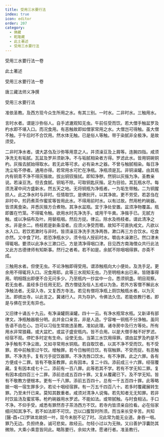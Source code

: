 ```yaml
---
title: 受用三水要行法
index: true
icon: editor
order: 207
category:
  - 佛藏
  - 乾隆藏
  - 此土著述
  - 受用三水要行法
---
```


受用三水要行法一卷  

此土著述  

受用三水要行法一卷  

唐三藏法师义净撰  

受用三水要行法  

准依圣教。及西方现今众生所用之水。有其三别。一时水。二非时水。三触用水。  

言时水者。谓是沙弥俗人。自手滤漉观知无虫。午前任受而饮。若大僧手触盆罗及杓水即不堪入口。而况食用。有恶触故即如僧家常用之水。大僧岂可得触。虽大僧不触。于午后时不合饮用。然水体无触。已是俗人等触。带于染腻非全极净。是故须受。  

二非时净水者。谓大苾刍及沙弥等用意之人。并须澡豆及上屑等。连腕四指。咸须净洗无有垢腻。瓦盆及罗并须新净。不与垢腻相染者方得。罗滤此水。皆用铜碗铜杓。灰揩去腻始得取水。若无此等可求。必有染木之器。不曾与触腻相染。每日净洗尘垢不停者。通用亦得。若常用水可贮在净瓶。净瓶须是瓦。非铜澡罐。由其瓶内有铜青不净不得灰揩故。拔出铜钗揩拭。即知净秽。然铜以灰揩为净。圣教亲说。若澡豆洗。但去食腻。铜垢不除。可取铜匙灰揩。足为目验。其瓦瓶水尽。每须洗濯中间方盛新水。然五天之地。无将铜瓶为净瓶者。一为垢生带触。二为铜腥损人。此之净水时与非时。任情取饮。是佛别开。以其净故。更不劳受。若苾刍在非时中。煎药煮茶作蜜浆等皆用此水。不得用前时水。以有过故。然用枪杓碗器。皆须离食染。并悉灰揩方合煮物。其净水盆瓶。宜于净处安置。盆须净物覆盖。瓶即置在竹笼。不得辄令触。欲用水时先净洗手。或用干牛粪。净揩手已。无腻方触。或以净绢布及叶。用替瓶咽。然后方捉。律云。除水及杨枝者。谓此清净之水。非是余二。杨枝若是新条湿者。应须火净受而嚼。故知不可直执戒文。凡欲以水入口。若饮若漱时与非时。皆须澡豆净洗手洗净两唇。漱口再三方合饮水。吃食亦然。又中食了时。若恐净瓶水少。须令俗人授前时水。嚼齿木澡漱已。然口津未得辄咽。要须以此净水三漱口已。方是清净得咽口津。目见西方南海僧众共行此法又此方古德律师有知斯事。然行之者希。若不如是。余腻不除咽咽得罪。亦斋不成。  

三触用水者。但使无虫。不论净触即得受用。谓添触瓶向大小便处。及洗手足。更余用不得辄将入口。况食用耶。此等三水观知无虫。乃至明相未出已来。皆随事得用。明相既出即便不合无问多少。乃至瓶内一抄盆中一合。悉须铜盏。明目观察。若无虫者。虽经多日任用无犯。西方僧徒及俗人五戒以为急。若外方客僧不解此水净触法者。无容入寺。又复西方寺法。若见有僧将净瓶上厕饮触瓶水者。以为灭法。即摈出寺。以此言之。冀诸行人。共为存护。令佛法久住。若能依教行者。即是与佛在世无有异也。  

又旧律十诵五十九云。有净澡罐厕澡罐。四十一云。有净水瓶常水瓶。又新译有部律文。净瓶触器极分明。此并金口亲言。非是人造。宁容唯一铜瓶不分净触。虽同告语不齿在心。岂可以习俗生常故违圣教。准如此理。诸寺房中及行方等处。所有用水非常狼藉。或大盆贮。或盆子盛安瓶内。皆不合用。以是大僧手触不好罗滤。经宿不观。停贮多时定有生命。设使无虫。当第三水饮用得罪。谓由盆罗及杓是不净手触有不净尘故。又如寻常用水铜瓶。若自取饮者。以其不净不受而饮。有不受罪。若中前触至过午饮。增触罪。若今日触明日饮。有宿触罪。不受而捉。有恶触罪。不净洗手。复有污手捉饮器罪。不净洗唇口饮水。有不净罪。此之六罪。各有方便成十二罪。皆有不敬圣教罪。此有因本。复二十四。添前成三十六罪。经宿覆藏。复有因本成七十二。添前有一百八罪。此等若其不学。若有不学无知二罪。复有因本成四百三十二罪。添前总成五百四十罪。又复从覆藏已下。及不学无知。皆有不敬教方便根本。更有一千八罪。添前五百四十。总有一千五百四十罪。此等略据一咽一宿生罪多少。若论十咽经宿罪。有一万五千四百八十。若多时覆藏展转生罪。乃至未忏已来。莫知其数重者。咸须对清净人说悔。若先知者无无知罪。若非时饮盐汤及蜜浆等。枪杓碗器用水罗滤。不能如法。或带腻触。与时食相沾。手口不净。不仰手受。咸悉有罪然杏子茶汤西方不饮。若寺内皆须亲自捡看。必在俗家细问知其净不。若不如法即不可饮。岂以口腹暂时所须。而当来长受辛苦。共知[醫-酉+口]罗钵龙故损一叶。现今未脱不记了时。况此常为能无业道。身吞一咽。罪乃无边。负担终身。诚可悲矣。故经云。勿轻小过以为无殃。又曰善护浮囊防其微隙。大乘小乘意皆同此。略陈要行。余如大律。愿诸行者。准圣教行。  
